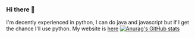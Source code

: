 ### Hi there 👋

I'm decently experienced in python, I can do java and javascript but if I get the chance I'll use python.
My website is [here](https://www.yavda1.ga/)
[![Anurag's GitHub stats](https://github-readme-stats.vercel.app/api?username=yavda1&theme=tokyonight)](https://github.com/anuraghazra/github-readme-stats)

<!--
**yavda1/yavda1** is a ✨ _special_ ✨ repository because its `README.md` (this file) appears on your GitHub profile.

Here are some ideas to get you started:

- 🔭 I’m currently working on ...
- 🌱 I’m currently learning ...
- 👯 I’m looking to collaborate on ...
- 🤔 I’m looking for help with ...
- 💬 Ask me about ...
- 📫 How to reach me: ...
- 😄 Pronouns: ...
- ⚡ Fun fact: ...
-->
